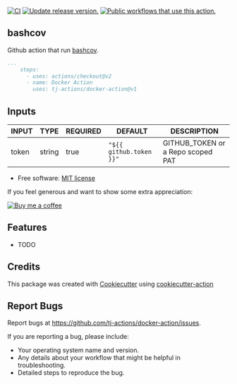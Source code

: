 [![CI](https://github.com/tj-actions/docker-action/workflows/CI/badge.svg)](https://github.com/tj-actions/docker-action/actions?query=workflow%3ACI)
[![Update release version.](https://github.com/tj-actions/docker-action/workflows/Update%20release%20version./badge.svg)](https://github.com/tj-actions/docker-action/actions?query=workflow%3A%22Update+release+version.%22)
[![Public workflows that use this action.](https://img.shields.io/endpoint?url=https%3A%2F%2Fused-by.vercel.app%2Fapi%2Fgithub-actions%2Fused-by%3Faction%3Dtj-actions%2Fdocker-action%26badge%3Dtrue)](https://github.com/search?o=desc\&q=tj-actions+docker-action+path%3A.github%2Fworkflows+language%3AYAML\&s=\&type=Code)

## bashcov

Github action that run [bashcov](https://github.com/infertux/bashcov).

```yaml
...
    steps:
      - uses: actions/checkout@v2
      - name: Docker Action
        uses: tj-actions/docker-action@v1
```

## Inputs

<!-- AUTO-DOC-INPUT:START - Do not remove or modify this section -->

| INPUT |  TYPE  | REQUIRED |         DEFAULT         |            DESCRIPTION            |
|-------|--------|----------|-------------------------|-----------------------------------|
| token | string |   true   | `"${{ github.token }}"` | GITHUB\_TOKEN or a Repo scoped PAT |

<!-- AUTO-DOC-INPUT:END -->

*   Free software: [MIT license](LICENSE)

If you feel generous and want to show some extra appreciation:

[![Buy me a coffee][buymeacoffee-shield]][buymeacoffee]

[buymeacoffee]: https://www.buymeacoffee.com/jackton1

[buymeacoffee-shield]: https://www.buymeacoffee.com/assets/img/custom_images/orange_img.png

## Features

*   TODO

## Credits

This package was created with [Cookiecutter](https://github.com/cookiecutter/cookiecutter) using [cookiecutter-action](https://github.com/tj-actions/cookiecutter-action)

## Report Bugs

Report bugs at https://github.com/tj-actions/docker-action/issues.

If you are reporting a bug, please include:

*   Your operating system name and version.
*   Any details about your workflow that might be helpful in troubleshooting.
*   Detailed steps to reproduce the bug.
